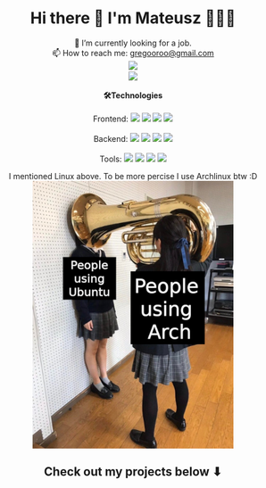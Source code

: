 <h1 align="center">
Hi there 👋 I'm Mateusz 👨🏻‍💻
</h1>

<p align="center">
🔭 I’m currently looking for a job.<br>
📫 How to reach me: <a href="mailto:gregooroo@gmail.com">gregooroo@gmail.com</a><br>
<a href="https://stackoverflow.com/users/8442026/gregooroo"><img src="https://img.shields.io/badge/Stack_Overflow-FE7A16?style=for-the-badge&logo=stack-overflow&logoColor=white"></a><br>
<a href="https://www.codewars.com/users/gregooroo"><img src="https://img.shields.io/badge/Codewars-222222?style=for-the-badge&logo=codewars&logoColor=red"></a>
</p>

<p align='center'>
<strong>🛠️Technologies</strong><br><br>
  Frontend: 
  <img src="https://img.shields.io/badge/JavaScript-F7DF1E?style=for-the-badge&logo=javascript&logoColor=black" />
  <img src="https://img.shields.io/badge/HTML5-E34F26?style=for-the-badge&logo=html5&logoColor=white" />
  <img src="https://img.shields.io/badge/CSS3-1572B6?style=for-the-badge&logo=css3&logoColor=white" />
  <img src="https://img.shields.io/badge/React-20232A?style=for-the-badge&logo=react&logoColor=61DAFB" />
  <br><br>
  Backend: <img src="https://img.shields.io/badge/TypeScript-007ACC?style=for-the-badge&logo=typescript&logoColor=white" />
  <img src="https://img.shields.io/badge/Node.js-43853D?style=for-the-badge&logo=node.js&logoColor=white" />
  <img src="https://img.shields.io/badge/MongoDB-4EA94B?style=for-the-badge&logo=mongodb&logoColor=white" />
  <img src="https://img.shields.io/badge/redis-CC0000.svg?&style=for-the-badge&logo=redis&logoColor=white" />
  <br><br>
  Tools:
  <img src="https://img.shields.io/badge/Git-F05032?style=for-the-badge&logo=git&logoColor=white" />
  <img src="https://img.shields.io/badge/Docker-2CA5E0?style=for-the-badge&logo=docker&logoColor=white" />
  <img src="https://img.shields.io/badge/Webpack-blue?style=for-the-badge&logo=Webpack&logoColor=white" />
  <img src="https://img.shields.io/badge/Linux-FCC624?style=for-the-badge&logo=linux&logoColor=black" />
</p>

<p align="center">
I mentioned Linux above. To be more percise I use Archlinux btw :D<br>
<img align="center" src="./arch.png" alt="arch-btw">

</p>

<h2 align="center">Check out my projects below ⬇</h2>

<!-- [![ReadMe Card](https://github-readme-stats.vercel.app/api/pin/?username=gregooroo&repo=dictionary-api)](https://github.com/gregooroo/dictionary-api) -->
